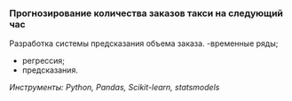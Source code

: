 ### Прогнозирование количества заказов такси на следующий час
Разработка системы предсказания объема заказа.
-временные ряды;
- регрессия;
- предсказания.

*Инструменты: Python, Pandas, Scikit-learn, statsmodels*
